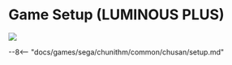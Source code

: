 # Game Setup (LUMINOUS PLUS)
<img class="header-logo" src="/img/sega/chunithm/luminousplus/logo.png">

--8<-- "docs/games/sega/chunithm/common/chusan/setup.md"
